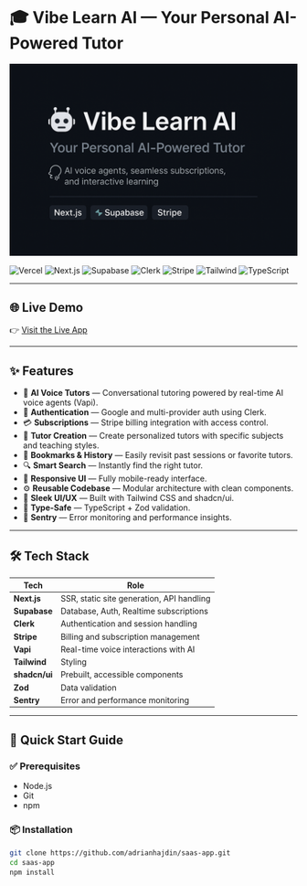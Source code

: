 # 🎓 Vibe Learn AI — Your Personal AI-Powered Tutor

<p align="center">
  <img src="./public/assets/header.png" alt="Vibe Learn AI Banner" width="100%" height="50%" />
</p>

![Vercel](https://img.shields.io/badge/Deployed%20on-Vercel-000?logo=vercel&style=for-the-badge)
![Next.js](https://img.shields.io/badge/Built%20with-Next.js-000?logo=nextdotjs&style=for-the-badge)
![Supabase](https://img.shields.io/badge/Backend-Supabase-3ECF8E?logo=supabase&logoColor=white&style=for-the-badge)
![Clerk](https://img.shields.io/badge/Auth-Clerk-3C2EF3?logo=clerk&logoColor=white&style=for-the-badge)
![Stripe](https://img.shields.io/badge/Payments-Stripe-635BFF?logo=stripe&logoColor=white&style=for-the-badge)
![Tailwind](https://img.shields.io/badge/UI-TailwindCSS-38B2AC?logo=tailwindcss&logoColor=white&style=for-the-badge)
![TypeScript](https://img.shields.io/badge/Code-TypeScript-007ACC?logo=typescript&logoColor=white&style=for-the-badge)

---

## 🌐 Live Demo

👉 [Visit the Live App](https://your-vibe-learn-app.vercel.app)

---

## ✨ Features

- 🤖 **AI Voice Tutors** — Conversational tutoring powered by real-time AI voice agents (Vapi).
- 🔐 **Authentication** — Google and multi-provider auth using Clerk.
- 💳 **Subscriptions** — Stripe billing integration with access control.
- 🧠 **Tutor Creation** — Create personalized tutors with specific subjects and teaching styles.
- 📁 **Bookmarks & History** — Easily revisit past sessions or favorite tutors.
- 🔍 **Smart Search** — Instantly find the right tutor.
- 📱 **Responsive UI** — Fully mobile-ready interface.
- ⚙️ **Reusable Codebase** — Modular architecture with clean components.
- 🌈 **Sleek UI/UX** — Built with Tailwind CSS and shadcn/ui.
- 🧪 **Type-Safe** — TypeScript + Zod validation.
- 🚨 **Sentry** — Error monitoring and performance insights.

---

## 🛠 Tech Stack

| Tech         | Role                                                             |
|--------------|------------------------------------------------------------------|
| **Next.js**  | SSR, static site generation, API handling                        |
| **Supabase** | Database, Auth, Realtime subscriptions                           |
| **Clerk**    | Authentication and session handling                              |
| **Stripe**   | Billing and subscription management                              |
| **Vapi**     | Real-time voice interactions with AI                             |
| **Tailwind** | Styling                                                          |
| **shadcn/ui**| Prebuilt, accessible components                                  |
| **Zod**      | Data validation                                                  |
| **Sentry**   | Error and performance monitoring                                 |

---

## 🧪 Quick Start Guide

### ✅ Prerequisites

- Node.js
- Git
- npm

### 📦 Installation

```bash
git clone https://github.com/adrianhajdin/saas-app.git
cd saas-app
npm install
